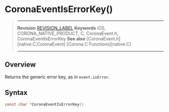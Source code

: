 # CoronaEventIsErrorKey()

> --------------------- ------------------------------------------------------------------------------------------
> __Revision__			[REVISION_LABEL](REVISION_URL)
> __Keywords__			iOS, CORONA_NATIVE_PRODUCT, C, CoronaEvent.h, CoronaEventIsErrorKey
> __See also__			[CoronaEvent.h][native.C.CoronaEvent]
>						[Corona C Functions][native.C]
> --------------------- ------------------------------------------------------------------------------------------


## Overview

Returns the generic error key, as in `event.isError`.


## Syntax

``````c
const char *CoronaEventIsErrorKey()
``````
